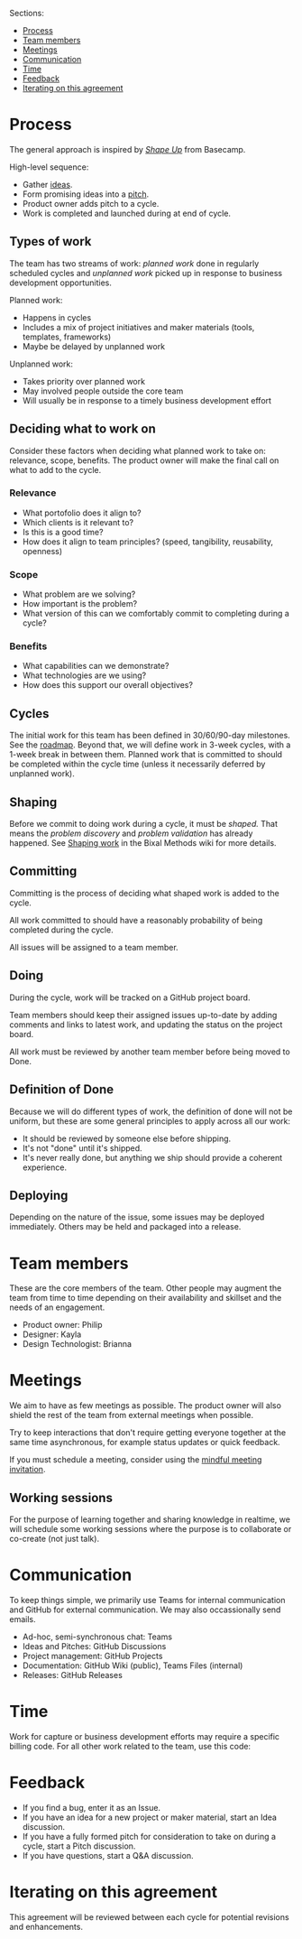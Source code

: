 Sections:
- [Process](#process)
- [Team members](#team-members)
- [Meetings](#meetings)
- [Communication](#communication)
- [Time](#time)
- [Feedback](#feedback)
- [Iterating on this agreement](#iterating-on-this-agreement)

# Process
The general approach is inspired by [*Shape Up*](https://basecamp.com/shapeup) from Basecamp.

High-level sequence:
- Gather [ideas](https://github.com/Bixal/rapid-response-team/discussions/categories/ideas).
- Form promising ideas into a [pitch](Pitch-template).
- Product owner adds pitch to a cycle.
- Work is completed and launched during at end of cycle.

## Types of work
The team has two streams of work: *planned work* done in regularly scheduled cycles and *unplanned work* picked up in response to business development opportunities.

Planned work:
- Happens in cycles
- Includes a mix of project initiatives and maker materials (tools, templates, frameworks)
- Maybe be delayed by unplanned work

Unplanned work:
- Takes priority over planned work
- May involved people outside the core team
- Will usually be in response to a timely business development effort

## Deciding what to work on

Consider these factors when deciding what planned work to take on: relevance, scope, benefits. The product owner will make the final call on what to add to the cycle.

### Relevance
- What portofolio does it align to?
- Which clients is it relevant to?
- Is this is a good time?
- How does it align to team principles? (speed, tangibility, reusability, openness)

### Scope
- What problem are we solving?
- How important is the problem?
- What version of this can we comfortably commit to completing during a cycle?

### Benefits
- What capabilities can we demonstrate?
- What technologies are we using?
- How does this support our overall objectives?

## Cycles
The initial work for this team has been defined in 30/60/90-day milestones. See the [roadmap](https://github.com/Bixal/rapid-response-team/projects/1). Beyond that, we will define work in 3-week cycles, with a 1-week break in between them. Planned work that is committed to should be completed within the cycle time (unless it necessarily deferred by unplanned work).

## Shaping
Before we commit to doing work during a cycle, it must be *shaped.* That means the *problem discovery* and *problem validation* has already happened. See [Shaping work](https://github.com/Bixal/methods/wiki/Shaping-work) in the Bixal Methods wiki for more details.

## Committing
Committing is the process of deciding what shaped work is added to the cycle.

All work committed to should have a reasonably probability of being completed during the cycle.

All issues will be assigned to a team member.

## Doing
During the cycle, work will be tracked on a GitHub project board.

Team members should keep their assigned issues up-to-date by adding comments and links to latest work, and updating the status on the project board.

All work must be reviewed by another team member before being moved to Done.

## Definition of Done
Because we will do different types of work, the definition of done will not be uniform, but these are some general principles to apply across all our work:

- It should be reviewed by someone else before shipping.
- It's not "done" until it's shipped.
- It's never really done, but anything we ship should provide a coherent experience.

## Deploying
Depending on the nature of the issue, some issues may be deployed immediately. Others may be held and packaged into a release.

# Team members
These are the core members of the team. Other people may augment the team from time to time depending on their availability and skillset and the needs of an engagement.

- Product owner: Philip
- Designer: Kayla
- Design Technologist: Brianna

# Meetings
We aim to have as few meetings as possible. The product owner will also shield the rest of the team from external meetings when possible.

Try to keep interactions that don't require getting everyone together at the same time asynchronous, for example status updates or quick feedback.

If you must schedule a meeting, consider using the [mindful meeting invitation](https://github.com/pglevy/mindful-meeting-invitation).

## Working sessions
For the purpose of learning together and sharing knowledge in realtime, we will schedule some working sessions where the purpose is to collaborate or co-create (not just talk).

# Communication
To keep things simple, we primarily use Teams for internal communication and GitHub for external communication. We may also occassionally send emails.

- Ad-hoc, semi-synchronous chat: Teams
- Ideas and Pitches: GitHub Discussions
- Project management: GitHub Projects
- Documentation: GitHub Wiki (public), Teams Files (internal)
- Releases: GitHub Releases

# Time
Work for capture or business development efforts may require a specific billing code. For all other work related to the team, use this code: 

# Feedback

- If you find a bug, enter it as an Issue.
- If you have an idea for a new project or maker material, start an Idea discussion.
- If you have a fully formed pitch for consideration to take on during a cycle, start a Pitch discussion.
- If you have questions, start a Q&A discussion.

# Iterating on this agreement
This agreement will be reviewed between each cycle for potential revisions and enhancements.